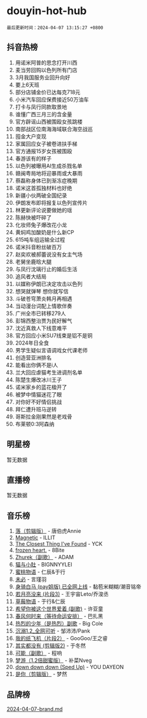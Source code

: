 # douyin-hot-hub

`最后更新时间：2024-04-07 13:15:27 +0800`

## 抖音热榜

1. 用诺米阿普的思念打开川西
1. 麦当劳回购以色列所有门店
1. 3月我国服务业回升向好
1. 要上6天班
1. 部分店铺金价已达每克718元
1. 小米汽车回应保费接近50万油车
1. 打卡与凤行同款取景地
1. 谁懂广西三月三的含金量
1. 官方辟谣山西被围殴女孩跳楼
1. 南部战区位南海海域联合海空战巡
1. 囤金大户变现
1. 家属回应女子被卷进扶手梯
1. 官方通报15岁女孩被围殴
1. 春游该有的样子
1. 以色列被曝用AI生成杀戮名单
1. 赣闽粤局地将迎暴雨或大暴雨
1. 蔡磊称身体已到渐冻症晚期
1. 诺米这首孤独材料也好绝
1. 新疆小伙两破全国纪录
1. 伊朗发布即将报复以色列宣传片
1. 林更新评论说要做她的瑶
1. 陈赫快被吓碎了
1. 化妆师兔子爆改花小龙
1. 黄焖鸡加酸奶是什么新CP
1. 615吨车组运输全过程
1. 诺米抖音粉丝破百万
1. 赵奕欢被郝蕾说没有女主气场
1. 老舅坐鹿晗大腿
1. 与凤行沈璃行止的婚后生活
1. 追风者大结局
1. 以媒称伊朗已决定攻击以色列
1. 想哭就弹琴 想你就写信
1. 斗破苍穹萧炎韩月再相遇
1. 当动漫台词配上情歌伴奏
1. 广州全市已转移279人
1. 彭锦西整治贾为民好解气
1. 沈近真救人下线意难平
1. 官方回应小米SU7线束是铝不是铜
1. 2024年日全食
1. 男学生疑似言语调戏女代课老师
1. 创造营亚洲排名
1. 能看出你俩不是i人
1. 兰大回应虐猫考生进调剂名单
1. 陈楚生爆改冰川王子
1. 诺米家乡的蓝花楹开了
1. 被梦中情猫迷花了眼
1. 对你好不好情侣挑战
1. 拜仁遭升班马逆转
1. 哥斯拉金刚果然是老戏骨
1. 布莱顿0:3阿森纳

## 明星榜

暂无数据

## 直播榜

暂无数据

## 音乐榜

1. [落（剪辑版）](https://sf5-hl-cdn-tos.douyinstatic.com/obj/tos-cn-ve-2774/o0h6HvN1BBbli9LtU3i5fQIleBQMF5Cg4TZmmC) - 唐伯虎Annie
1. [Magnetic](https://sf5-hl-cdn-tos.douyinstatic.com/obj/tos-cn-ve-2774/oAQCYdBNZfLACGDmVFAsfAtpy32tqErgQ3XgBN) - ILLIT
1. [The Closest Thing I've Found](https://sf5-hl-cdn-tos.douyinstatic.com/obj/tos-cn-ve-2774/514ab5d9146f4d2ca454b7adff8e5e4d) - YCK
1. [frozen heart.](https://sf6-cdn-tos.douyinstatic.com/obj/tos-cn-ve-2774/oIIWJfyjIACZA9zQMtnJ6hQQhFC4vhCupoRBsO) - 8Bite
1. [Zhurek（副歌）](https://sf6-cdn-tos.douyinstatic.com/obj/tos-cn-ve-2774/ooQm8FBZQDlf0btEYgVpCcSCQfrdJGBEKZYBGS) - ADAM
1. [猫与小肚](https://sf5-hl-cdn-tos.douyinstatic.com/obj/tos-cn-ve-2774/osZeoClMECgK8DYl6VebABgbchEtPYQjZEnRtd) - BIGNNYYLEI
1. [蜜桃物语](https://sf6-cdn-tos.douyinstatic.com/obj/tos-cn-ve-2774/oIhOSCZtIACtYU4XQkngiW9kCBfVD1Fz9IYeqL) - 仁辰&于行
1. [未必](https://sf5-hl-cdn-tos.douyinstatic.com/obj/tos-cn-ve-2774/ogntQMFnKQDZUgTCYuJgfLEtleYZZFxBQqhhFB) - 言瑾羽
1. [身骑白马 (pay姐版) 已全网上线](https://sf5-hl-cdn-tos.douyinstatic.com/obj/tos-cn-ve-2774/oQLO5ZgLsFkaDhdIIveF2zUCgfweY0gWaH4AQG) - 黏苞米糊糊/潮音铭帝
1. [若月亮没来 (片段3)](https://sf5-hl-cdn-tos.douyinstatic.com/obj/tos-cn-ve-2774/okfyEUsGW1B1ovJi5JiN9IjvAT2lMwA054GoEB) - 王宇宙Leto/乔浚丞
1. [草莓物语](https://sf5-hl-cdn-tos.douyinstatic.com/obj/tos-cn-ve-2774/okynhJ7jEAIIZBfsLgYMEI8QC3WbQNN66RKzhT) - 于行&仁辰
1. [希望你被这个世界爱着 (副歌)](https://sf6-cdn-tos.douyinstatic.com/obj/tos-cn-ve-2774/oUHCmWQfZlE3QQBKBeD8rCFLpJzPgCpImhsxMt) - 许亚童
1. [春风何时来（等待命运安排）](https://sf5-hl-cdn-tos.douyinstatic.com/obj/tos-cn-ve-2774/oICBNbD3gelMfB4WgiD1KI2jQtXZE2FgHLwtsl) - 巴扎黑
1. [热烈的少年（是热烈）副歌](https://sf3-cdn-tos.douyinstatic.com/obj/tos-cn-ve-2774/owVNI0CLDAUMtSz6TEYvfFBFL4UDFFhLfgK8fa) - Big Cole
1. [沉溺1.2_全网可听](https://sf5-hl-cdn-tos.douyinstatic.com/obj/tos-cn-ve-2774/ok2QoiBqsWAX9McZmWiI9gAB0EzwD4Xj6yfmtH) - 邹沛沛/Pank
1. [我的纸飞机（片段2）](https://sf3-cdn-tos.douyinstatic.com/obj/tos-cn-ve-2774/oM2ZrKcg2CD5AeRB2gkeXOFB1IxAGJdZPazYHf) - GooGoo/王之睿
1. [其实都没有 (剪辑版2)](https://sf27-cdn-tos.douyinstatic.com/obj/tos-cn-ve-2774/oEBNQenHZtBhxYjGgUDQk0BCHTigQafgFlbQ7k) - 于冬然
1. [可能（副歌）](https://sf5-hl-cdn-tos.douyinstatic.com/obj/tos-cn-ve-2774/cde1731888894259b333569393c2fb51) - 程响
1. [梦游（1.2倍甜蜜版）](https://sf5-hl-cdn-tos.douyinstatic.com/obj/tos-cn-ve-2774/o4gyAUm8hwufoEABmwVIiQtHsFuGzAEEWtNMzo) - 补菜Nveg
1. [down down down (Sped Up)](https://sf3-cdn-tos.douyinstatic.com/obj/tos-cn-ve-2774/ow80iABiXIO9DsFwK6WeZKMaJRi3BPJAotDy8m) - YOU DAYEON
1. [是你（剪辑版）](https://sf3-cdn-tos.douyinstatic.com/obj/tos-cn-ve-2774/46019dae783c4c969944217fe1cfafc4) - 梦然

## 品牌榜

[2024-04-07-brand.md](2024-04-07-brand.md)
